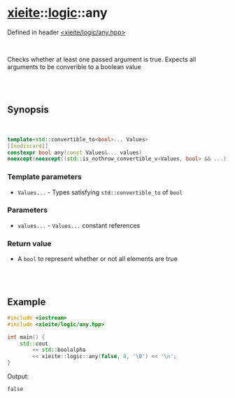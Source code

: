 # [xieite](../xieite.md)::[logic](../logic.md)::any
Defined in header [<xieite/logic/any.hpp>](../../include/xieite/logic/any.hpp)

<br/>

Checks whether at least one passed argument is true. Expects all arguments to be converible to a boolean value

<br/><br/>

## Synopsis

<br/>

```cpp
template<std::convertible_to<bool>... Values>
[[nodiscard]]
constexpr bool any(const Values&... values)
noexcept(noexcept((std::is_nothrow_convertible_v<Values, bool> && ...)));
```
### Template parameters
- `Values...` - Types satisfying `std::convertible_to` of `bool`
### Parameters
- `values...` - `Values...` constant references
### Return value
- A `bool` to represent whether or not all elements are true

<br/><br/>

## Example
```cpp
#include <iostream>
#include <xieite/logic/any.hpp>

int main() {
	std::cout
		<< std::boolalpha
		<< xieite::logic::any(false, 0, '\0') << '\n';
}
```
Output:
```
false
```
